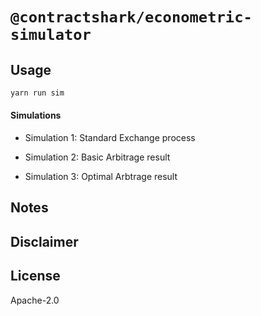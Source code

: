 # `@contractshark/econometric-simulator`

## Usage

```bash
yarn run sim
```

#### Simulations

- Simulation 1: Standard Exchange process

- Simulation 2: Basic Arbitrage result

- Simulation 3: Optimal Arbtrage result

## Notes

## Disclaimer

## License

Apache-2.0
